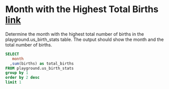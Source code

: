 # Month with the Highest Total Births [link](https://www.dataexpert.io/question/highest-birth-month)

Determine the month with the highest total number of births in the playground.us_birth_stats table. The output should show the month and the total number of births.


```` sql
SELECT
   month
  ,sum(births) as total_births
FROM playground.us_birth_stats
group by 1 
order by 2 desc
limit 1

````
 
